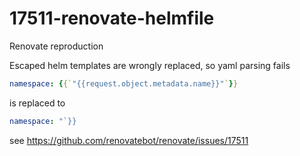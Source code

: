 # 17511-renovate-helmfile

Renovate reproduction

Escaped helm templates are wrongly replaced, so yaml parsing fails

```yaml
namespace: {{`"{{request.object.metadata.name}}"`}}
```

is replaced to

```yaml
namespace: "`}}
```

see https://github.com/renovatebot/renovate/issues/17511
